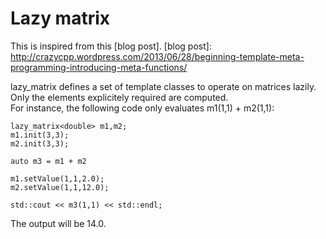 # Lazy matrix
This is inspired from this [blog post].
[blog post]: <http://crazycpp.wordpress.com/2013/06/28/beginning-template-meta-programming-introducing-meta-functions/> 

lazy_matrix defines a set of template classes to operate on matrices lazily. Only the elements
explicitely required are computed.  
For instance, the following code only evaluates m1(1,1) + m2(1,1):

```
lazy_matrix<double> m1,m2;
m1.init(3,3);
m2.init(3,3);

auto m3 = m1 + m2

m1.setValue(1,1,2.0);
m2.setValue(1,1,12.0);

std::cout << m3(1,1) << std::endl;
```

The output will be 14.0.

